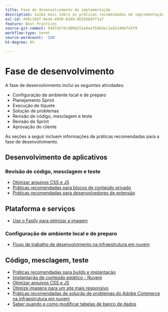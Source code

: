 ```yaml
---
title: Fase de desenvolvimento da implementação
description: Saiba mais sobre as práticas recomendadas de implementação para a fase de desenvolvimento de projetos do Adobe Commerce.
exl-id: 499c16df-0e4d-4950-8169-96356bdff1a7
feature: Best Practices
source-git-commit: 94d7a57dcd006251e8eefbdb4ec3a5e140bf43f9
workflow-type: tm+mt
source-wordcount: '158'
ht-degree: 0%

---
```


# Fase de desenvolvimento

A fase de desenvolvimento inclui as seguintes atividades:

- Configuração de ambiente local e de preparo
- Planejamento Sprint
- Execução de tíquete
- Solução de problemas
- Revisão de código, mesclagem e teste
- Revisão de Sprint
- Aprovação do cliente

As seções a seguir incluem informações de práticas recomendadas para a fase de desenvolvimento.

## Desenvolvimento de aplicativos

### Revisão de código, mesclagem e teste

<!--Assets not yet integrated
- Guidelines and standards
  - [Development best practices](https://wiki.corp.adobe.com/x/nT4ykw)
  - [Code Review](https://wiki.corp.adobe.com/x/qT4ykw)
  - [Debugging Magento 2](https://wiki.corp.adobe.com/x/nz4ykw) (wiki)
-->
- [Otimizar arquivos CSS e JS](optimize-css-js-files.md)
- [Práticas recomendadas para blocos de conteúdo privado](private-content-block-configuration.md)
- [Práticas recomendadas para desenvolvedores de extensão](https://developer.adobe.com/commerce/php/best-practices/)

<!--Assets not yet integrated

  - [Best practices for theme development](https://wiki.corp.adobe.com/pages/viewpage.action?spaceKey=MAGPS&title=Best+Practices+for+Theme+Development)
  - [Module basis](https://wiki.corp.adobe.com/x/kz4ykw) (wiki) — Develop custom modules
  - [Exception Handling](https://wiki.corp.adobe.com/x/nz4ykw)
  - [Custom code copyrights](https://wiki.corp.adobe.com/x/lj4ykw)
- Source control and package management - wiki articles
  - [Code management - Git vs. Composer](https://wiki.corp.adobe.com/x/pz4ykw)
  - [Git branching strategy](https://wiki.corp.adobe.com/display/MAGPS/Git+Branching+Strategy)
  - [Composer development](https://wiki.corp.adobe.com/x/mD4ykw)
  - [Composer patching](https://wiki.corp.adobe.com/x/mj4ykw)
  - [Composer project structure](https://wiki.corp.adobe.com/x/mT4ykw)
  - [Composer tips and tricks](https://wiki.corp.adobe.com/x/lz4ykw)
-->

## Plataforma e serviços

- [Use o Fastly para otimizar a imagem](image-optimization.md)

### Configuração de ambiente local e de preparo

- [Fluxo de trabalho de desenvolvimento na infraestrutura em nuvem](https://experienceleague.adobe.com/docs/commerce-cloud-service/user-guide/architecture/pro-develop-deploy-workflow.html)

## Código, mesclagem, teste

- [Práticas recomendadas para builds e implantação](https://experienceleague.adobe.com/docs/commerce-cloud-service/user-guide/develop/deploy/best-practices.html)
- [Implantação de conteúdo estático - Nuvem](static-content-deployment.md)
- [Otimizar arquivos CSS e JS](optimize-css-js-files.md)
- [Otimize imagens para um site mais responsivo](image-optimization.md)
- [Práticas recomendadas de solução de problemas do Adobe Commerce na infraestrutura em nuvem](troubleshooting.md)
- [Saber quando e como modificar tabelas de banco de dados](modifying-core-and-third-party-tables.md)
